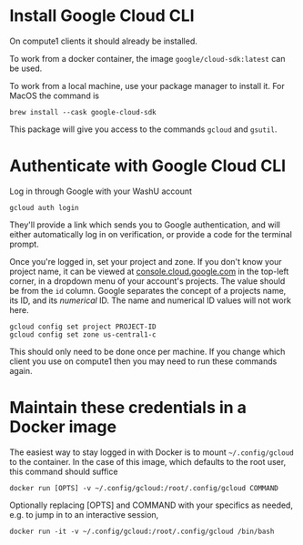 # Install Google Cloud CLI

On compute1 clients it should already be installed.

To work from a docker container, the image `google/cloud-sdk:latest`
can be used.

To work from a local machine, use your package manager to install
it. For MacOS the command is

    brew install --cask google-cloud-sdk

This package will give you access to the commands `gcloud` and
`gsutil`.

# Authenticate with Google Cloud CLI

Log in through Google with your WashU account

    gcloud auth login

They'll provide a link which sends you to Google authentication, and
will either automatically log in on verification, or provide a code
for the terminal prompt.

Once you're logged in, set your project and zone. If you don't know
your project name, it can be viewed at
[console.cloud.google.com](https://console.cloud.google.com) in the top-left
corner, in a dropdown menu of your account's projects. The value
should be from the `id` column. Google separates the concept of a
projects name, its ID, and its _numerical_ ID. The name and numerical
ID values will not work here.

    gcloud config set project PROJECT-ID
    gcloud config set zone us-central1-c

This should only need to be done once per machine. If you change which
client you use on compute1 then you may need to run these commands again.

# Maintain these credentials in a Docker image

The easiest way to stay logged in with Docker is to mount
`~/.config/gcloud` to the container. In the case of this image, which
defaults to the root user, this command should suffice

```
docker run [OPTS] -v ~/.config/gcloud:/root/.config/gcloud COMMAND
```
Optionally replacing [OPTS] and COMMAND with your specifics as needed,
e.g. to jump in to an interactive session,
```
docker run -it -v ~/.config/gcloud:/root/.config/gcloud /bin/bash
```
